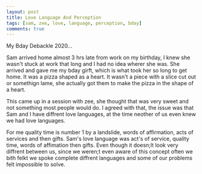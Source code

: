 ```yaml
---
layout: post
title: Love Language And Perception
tags: [sam, zee, love, language, perception, bday]
comments: true
---
```

My Bday Debackle 2020...  

Sam arrived home almost 3 hrs late from work on my birthday, I knew she wasn't stuck at work that long and I had no idea wherer she was.
She arrived and gave me my bday girft, which is what took her so long to get home. It was a pizza shaped as a heart. It wasn't a piece with a slice cut out or somethign lame, she actually got them to make the pizza in the shape of a heart.   

This came up in a session with zee, she thought that was very sweet and not something most people would do. I agreed with that, the issue was that Sam and I have diffrent love languages, at the time neother of us even knew we had love languages.    

For me quality time is number 1 by a landslide, words of affirmation, acts of services and then gifts. Sam's love language was act's of service, quality time, words of affimation then gifts. Even though it doesn;lt look very diffrent between us, since we weren;t even aware of this concept often we bith felkt we spoke complete diffrent languages and some of our problems felt impossible to solve.